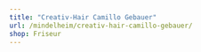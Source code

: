 ```yaml
---
title: "Creativ-Hair Camillo Gebauer"
url: /mindelheim/creativ-hair-camillo-gebauer/
shop: Friseur
---
```

